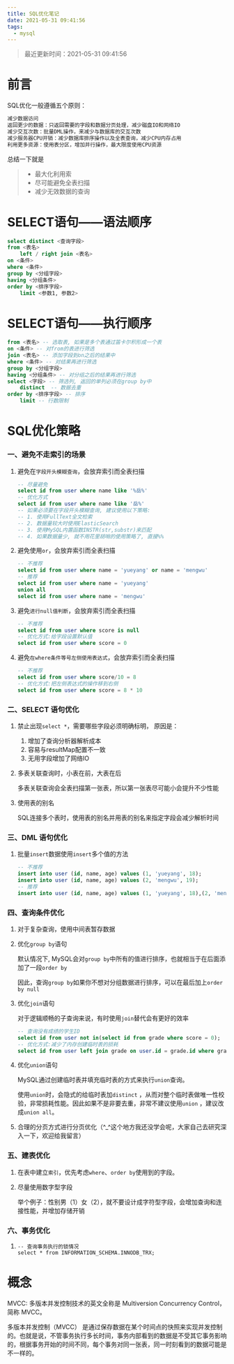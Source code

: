 ```yaml
---
title: SQL优化笔记
date: 2021-05-31 09:41:56
tags:
  - mysql
---
```


> 最近更新时间：2021-05-31 09:41:56

<!--more-->

# 前言

SQL优化一般遵循五个原则：

```markdown
减少数据访问
返回更少的数据：只返回需要的字段和数据分页处理，减少磁盘IO和网络IO
减少交互次数：批量DML操作，来减少与数据库的交互次数
减少服务器CPU开销：减少数据库排序操作以及全表查询，减少CPU内存占用
利用更多资源：使用表分区，增加并行操作，最大限度使用CPU资源
```

总结一下就是

> - 最大化利用索
> - 尽可能避免全表扫描
> - 减少无效数据的查询

# SELECT语句——语法顺序

```sql
select distinct <查询字段>
from <表名>
    left / right join <表名>
on <条件>
where <条件>
group by <分组字段>
having <分组条件>
order by <排序字段>
    limit <参数1, 参数2>
```

# SELECT语句——执行顺序

```sql
from <表名> -- 选取表, 如果是多个表通过笛卡尔积形成一个表
on <条件> -- 对from的表进行筛选
join <表名> -- 添加字段到on之后的结果中
where <条件> -- 对结果再进行筛选
group by <分组字段> 
having <分组条件> -- 对分组之后的结果再进行筛选
select <字段> -- 筛选列, 返回的单列必须在group by中
    distinct  -- 数据去重
order by <排序字段> -- 排序
    limit -- 行数限制
```

# SQL优化策略

### 一、避免不走索引的场景

1. 避免在`字段开头模糊查询`，会放弃索引而全表扫描

   ```sql
   -- 尽量避免
   select id from user where name like '%岳%'
   -- 优化方式
   select id from user where name like '岳%'
   -- 如果必须要在字段开头模糊查询, 建议使用以下策略:
   -- 1. 使用FullText全文检索
   -- 2. 数据量较大时使用ElasticSearch
   -- 3. 使用MySQL内置函数INSTR(str,substr)来匹配
   -- 4. 如果数据量少, 就不用花里胡哨的使用策略了, 直接%%
   ```

2. 避免使用`or`，会放弃索引而全表扫描

   ```sql
   -- 不推荐
   select id from user where name = 'yueyang' or name = 'mengwu'
   -- 推荐
   select id from user where name = 'yueyang'
   union all
   select id from user where name = 'mengwu'
   ```

3. 避免`进行null值判断`，会放弃索引而全表扫描

   ```sql
   -- 不推荐
   select id from user where score is null
   -- 优化方式:给字段设置默认值
   select id from user where score = 0
   ```

4. 避免`在where条件等号左侧使用表达式`，会放弃索引而全表扫描

   ```sql
   -- 不推荐
   select id from user where score/10 = 8
   -- 优化方式:把左侧表达式的操作移到右侧
   select id from user where score = 8 * 10
   ```

### 二、SELECT 语句优化

1. 禁止出现`select *`，需要哪些字段必须明确标明， 原因是：
    1. 增加了查询分析器解析成本
    2. 容易与resultMap配置不一致
    3. 无用字段增加了网络IO

2. 多表关联查询时，小表在前，大表在后

   多表关联查询会全表扫描第一张表，所以第一张表尽可能小会提升不少性能

3. 使用表的别名

   SQL连接多个表时，使用表的别名并用表的别名来指定字段会减少解析时间

### 三、DML 语句优化

1. 批量`insert`数据使用`insert`多个值的方法

   ```sql
   -- 不推荐
   insert into user (id, name, age) values (1, 'yueyang', 18);
   insert into user (id, name, age) values (2, 'mengwu', 19);
   -- 推荐
   insert into user (id, name, age) values (1, 'yueyang', 18),(2, 'mengwu', 19);
   ```

### 四、查询条件优化

1. 对于复杂查询，使用中间表暂存数据

2. 优化`group by`语句

   默认情况下, MySQL会对`group by`中所有的值进行排序，也就相当于在后面添加了一段`order by`

   因此，查询`group by`如果你不想对分组数据进行排序，可以在最后加上`order by null`

3. 优化`join`语句

   对于逻辑顺畅的子查询来说，有时使用`join`替代会有更好的效率

   ```sql
   -- 查询没有成绩的学生ID
   select id from user not in(select id from grade where score = 0);
   -- 优化方式:减少了内存创建临时表的损耗 
   select id from user left join grade on user.id = grade.id where grade.socre = 0;
   ```

4. 优化`union`语句

   MySQL通过创建临时表并填充临时表的方式来执行`union`查询。

   使用`union`时，会隐式的给临时表加`distinct`
   ，从而对整个临时表做唯一性校验，非常损耗性能。因此如果不是非要去重，非常不建议使用`union`
   ，建议改成`union all`。

5. 合理的分页方式进行分页优化（^_^这个地方我还没学会呢，大家自己去研究深入一下，欢迎给我留言）

### 五、建表优化

1. 在表中建立`索引`，优先考虑`where`、`order by`使用到的字段。

2. 尽量使用数字型字段

   举个例子：性别男（1）女（2），就不要设计成字符型字段，会增加查询和连接性能，并增加存储开销

### 六、事务优化

1.  ```mysql
    -- 查询事务执行的锁情况
    select * from INFORMATION_SCHEMA.INNODB_TRX;
    ```

# 概念

MVCC: 多版本并发控制技术的英文全称是 Multiversion Concurrency Control，简称 MVCC。

多版本并发控制（MVCC） 是通过保存数据在某个时间点的快照来实现并发控制的。也就是说，不管事务执行多长时间，事务内部看到的数据是不受其它事务影响的，根据事务开始的时间不同，每个事务对同一张表，同一时刻看到的数据可能是不一样的。


